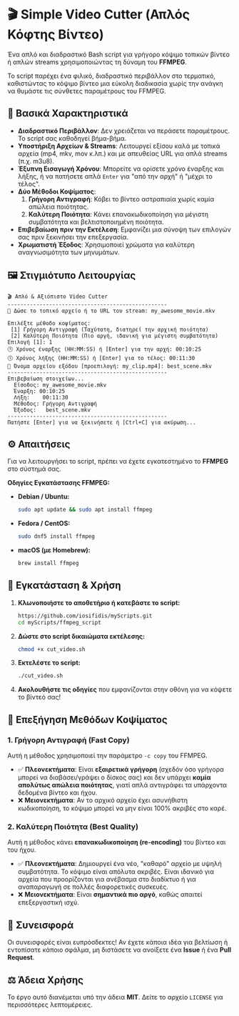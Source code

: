 # 🎬 Simple Video Cutter (Απλός Κόφτης Βίντεο)

Ένα απλό και διαδραστικό Bash script για γρήγορο κόψιμο τοπικών βίντεο ή απλών streams χρησιμοποιώντας τη δύναμη του **FFMPEG**.

Το script παρέχει ένα φιλικό, διαδραστικό περιβάλλον στο τερματικό, καθιστώντας το κόψιμο βίντεο μια εύκολη διαδικασία χωρίς την ανάγκη να θυμάστε τις σύνθετες παραμέτρους του FFMPEG.

## 🌟 Βασικά Χαρακτηριστικά

*   **Διαδραστικό Περιβάλλον**: Δεν χρειάζεται να περάσετε παραμέτρους. Το script σας καθοδηγεί βήμα-βήμα.
*   **Υποστήριξη Αρχείων & Streams**: Λειτουργεί εξίσου καλά με τοπικά αρχεία (mp4, mkv, mov κ.λπ.) και με απευθείας URL για απλά streams (π.χ. m3u8).
*   **Έξυπνη Εισαγωγή Χρόνου**: Μπορείτε να ορίσετε χρόνο έναρξης και λήξης, ή να πατήσετε απλά `Enter` για "από την αρχή" ή "μέχρι το τέλος".
*   **Δύο Μέθοδοι Κοψίματος**:
    1.  **Γρήγορη Αντιγραφή**: Κόβει το βίντεο αστραπιαία χωρίς καμία απώλεια ποιότητας.
    2.  **Καλύτερη Ποιότητα**: Κάνει επανακωδικοποίηση για μέγιστη συμβατότητα και βελτιστοποιημένη ποιότητα.
*   **Επιβεβαίωση πριν την Εκτέλεση**: Εμφανίζει μια σύνοψη των επιλογών σας πριν ξεκινήσει την επεξεργασία.
*   **Χρωματιστή Έξοδος**: Χρησιμοποιεί χρώματα για καλύτερη αναγνωσιμότητα των μηνυμάτων.

## 🖼️ Στιγμιότυπο Λειτουργίας

```plaintext
🎬 Απλό & Αξιόπιστο Video Cutter
--------------------------------------------------
🔗 Δώσε το τοπικό αρχείο ή το URL του stream: my_awesome_movie.mkv

Επιλέξτε μέθοδο κοψίματος:
 [1] Γρήγορη Αντιγραφή (Ταχύτατη, διατηρεί την αρχική ποιότητα)
 [2] Καλύτερη Ποιότητα (Πιο αργή, ιδανική για μέγιστη συμβατότητα)
Επιλογή [1]: 1
🕒 Χρόνος έναρξης (HH:MM:SS) ή [Enter] για την αρχή: 00:10:25
🕔 Χρόνος λήξης (HH:MM:SS) ή [Enter] για το τέλος: 00:11:30
💾 Όνομα αρχείου εξόδου [προεπιλογή: my_clip.mp4]: best_scene.mkv
--------------------------------------------------
Επιβεβαίωση στοιχείων...
  Είσοδος: my_awesome_movie.mkv
  Έναρξη: 00:10:25
  Λήξη:    00:11:30
  Μέθοδος: Γρήγορη Αντιγραφή
  Έξοδος:   best_scene.mkv
--------------------------------------------------
Πατήστε [Enter] για να ξεκινήσετε ή [Ctrl+C] για ακύρωση...
```

## ⚙️ Απαιτήσεις

Για να λειτουργήσει το script, πρέπει να έχετε εγκατεστημένο το **FFMPEG** στο σύστημά σας.

**Οδηγίες Εγκατάστασης FFMPEG:**
*   **Debian / Ubuntu:**
    ```sh
    sudo apt update && sudo apt install ffmpeg
    ```
*   **Fedora / CentOS:**
    ```sh
    sudo dnf5 install ffmpeg
    ```
*   **macOS (με Homebrew):**
    ```sh
    brew install ffmpeg
    ```

## 🚀 Εγκατάσταση & Χρήση

1.  **Κλωνοποιήστε το αποθετήριο ή κατεβάστε το script:**
    ```sh
    https://github.com/iosifidis/myScripts.git
    cd myScripts/ffmpeg_script
    ```

2.  **Δώστε στο script δικαιώματα εκτέλεσης:**
    ```sh
    chmod +x cut_video.sh
    ```

3.  **Εκτελέστε το script:**
    ```sh
    ./cut_video.sh
    ```

4.  **Ακολουθήστε τις οδηγίες** που εμφανίζονται στην οθόνη για να κόψετε το βίντεό σας!

## 🔧 Επεξήγηση Μεθόδων Κοψίματος

### 1. Γρήγορη Αντιγραφή (Fast Copy)
Αυτή η μέθοδος χρησιμοποιεί την παράμετρο `-c copy` του FFMPEG.
*   ✅ **Πλεονεκτήματα**: Είναι **εξαιρετικά γρήγορη** (σχεδόν όσο γρήγορα μπορεί να διαβάσει/γράψει ο δίσκος σας) και δεν υπάρχει **καμία απολύτως απώλεια ποιότητας**, γιατί απλά αντιγράφει τα υπάρχοντα δεδομένα βίντεο και ήχου.
*   ❌ **Μειονεκτήματα**: Αν το αρχικό αρχείο έχει ασυνήθιστη κωδικοποίηση, το κόψιμο μπορεί να μην είναι 100% ακριβές στο καρέ.

### 2. Καλύτερη Ποιότητα (Best Quality)
Αυτή η μέθοδος κάνει **επανακωδικοποίηση (re-encoding)** του βίντεο και του ήχου.
*   ✅ **Πλεονεκτήματα**: Δημιουργεί ένα νέο, "καθαρό" αρχείο με υψηλή συμβατότητα. Το κόψιμο είναι απόλυτα ακριβές. Είναι ιδανικό για αρχεία που προορίζονται για ανέβασμα στο διαδίκτυο ή για αναπαραγωγή σε πολλές διαφορετικές συσκευές.
*   ❌ **Μειονεκτήματα**: Είναι **σημαντικά πιο αργό**, καθώς απαιτεί επεξεργαστική ισχύ.

## 🤝 Συνεισφορά

Οι συνεισφορές είναι ευπρόσδεκτες! Αν έχετε κάποια ιδέα για βελτίωση ή εντοπίσατε κάποιο σφάλμα, μη διστάσετε να ανοίξετε ένα **Issue** ή ένα **Pull Request**.

## ⚖️ Άδεια Χρήσης

Το έργο αυτό διανέμεται υπό την άδεια **MIT**. Δείτε το αρχείο `LICENSE` για περισσότερες λεπτομέρειες.
